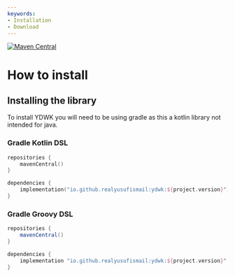 ```yaml
---
keywords:
- Installation
- Download
---
```


[![Maven Central](https://maven-badges.herokuapp.com/maven-central/io.github.realyusufismail/ydwk/badge.svg)](https://maven-badges.herokuapp.com/maven-central/io.github.realyusufismail/ydwk)

# How to install

## Installing the library

To install YDWK you will need to be using gradle as this a kotlin library not intended for java.

### Gradle Kotlin DSL

```kotlin
repositories {
    mavenCentral()
}

dependencies {
    implementation("io.github.realyusufismail:ydwk:${project.version}")
}
```

### Gradle Groovy DSL

```groovy
repositories {
    mavenCentral()
}

dependencies {
    implementation "io.github.realyusufismail:ydwk:${project.version}"
}
```



